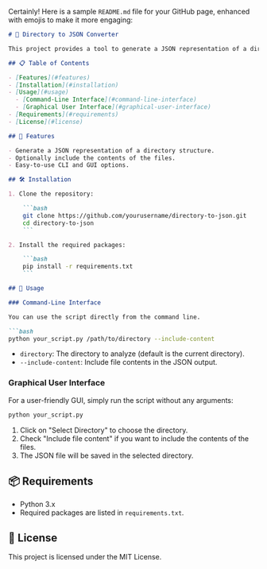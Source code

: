 Certainly! Here is a sample `README.md` file for your GitHub page, enhanced with emojis to make it more engaging:

```markdown
# 📂 Directory to JSON Converter

This project provides a tool to generate a JSON representation of a directory structure. The output can optionally include the contents of the files. It offers both a command-line interface (CLI) and a graphical user interface (GUI) using Tkinter.

## 📋 Table of Contents

- [Features](#features)
- [Installation](#installation)
- [Usage](#usage)
  - [Command-Line Interface](#command-line-interface)
  - [Graphical User Interface](#graphical-user-interface)
- [Requirements](#requirements)
- [License](#license)

## 🌟 Features

- Generate a JSON representation of a directory structure.
- Optionally include the contents of the files.
- Easy-to-use CLI and GUI options.

## 🛠️ Installation

1. Clone the repository:

    ```bash
    git clone https://github.com/yourusername/directory-to-json.git
    cd directory-to-json
    ```

2. Install the required packages:

    ```bash
    pip install -r requirements.txt
    ```

## 🚀 Usage

### Command-Line Interface

You can use the script directly from the command line.

```bash
python your_script.py /path/to/directory --include-content
```

- `directory`: The directory to analyze (default is the current directory).
- `--include-content`: Include file contents in the JSON output.

### Graphical User Interface

For a user-friendly GUI, simply run the script without any arguments:

```bash
python your_script.py
```

1. Click on "Select Directory" to choose the directory.
2. Check "Include file content" if you want to include the contents of the files.
3. The JSON file will be saved in the selected directory.

## 📦 Requirements

- Python 3.x
- Required packages are listed in `requirements.txt`.

## 📜 License

This project is licensed under the MIT License.
